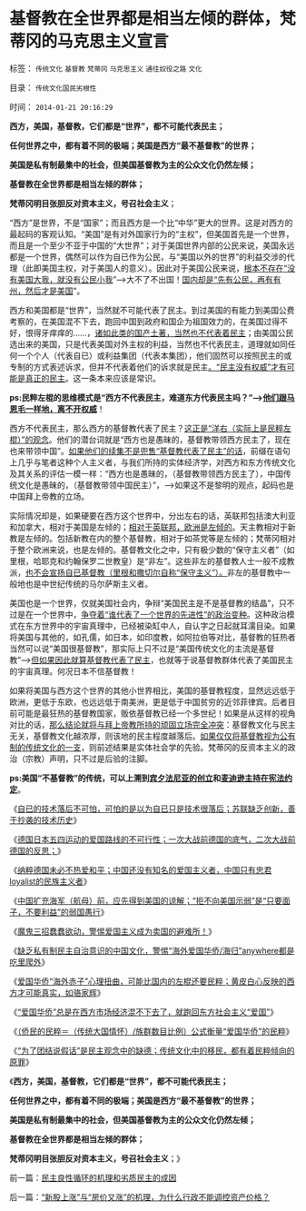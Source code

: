 # 基督教在全世界都是相当左倾的群体，梵蒂冈的马克思主义宣言

标签： `传统文化` `基督教` `梵蒂冈` `马克思主义` `通往奴役之路` `文化` 

目录： `传统文化国民劣根性`

时间： `2014-01-21 20:16:29`

**西方，美国，基督教，它们都是“世界”，都不可能代表民主；**

**任何世界之中，都有着不同的极端；美国是西方“最不基督教”的世界；**

**美国是私有制最集中的社会，但美国基督教为主的公众文化仍然左倾；**

**基督教在全世界都是相当左倾的群体；**

**梵蒂冈明目张胆反对资本主义，号召社会主义**；

“西方”是世界，不是“国家”；而且西方是一个比“中华”更大的世界。这是对西方的最起码的客观认知。“美国”是有对外国家行为的“主权”，但美国首先是一个世界，而且是一个至少不亚于中国的“大世界”；对于美国世界内部的公民来说，美国永远都是一个世界，偶然可以作为自已作为公民，与“美国以外的世界”的利益交涉的代理（此即美国主权，对于美国人的意义）。因此对于美国公民来说，[根本不存在“没有美国大我，就没有公民小我](../../../2010/5/17/爱国是民主国家的专利.md)”——>大不了不出国！[国内却是“先有公民，再有有州，然后才是美国](../../../2010/3/15/没有自治就无所谓民主.md)”。

西方和美国都是“世界”，当然就不可能代表了民主。到过美国的有能力到美国公费考察的，在美国混不下去，跑回中国到政府和国企为祖国效力的，在美国过得不好，恨得牙痒痒的……，[诸如此类的国产土著，当然也不代表着民主](../../../2014/1/9/（侨民的民粹＝（传统大国情怀）／族群数目比例）公式衡量“爱国华侨”.md)；由美国公民选出来的美国，只是代表美国对外主权的利益，当然也不代表民主，道理就如同任何一个个人（代表自已）或利益集团（代表本集团），他们固然可以按照民主的或专制的方式表述诉求，但并不代表着他们的诉求就是民主[。“民主没有权威”才有可能是真正的民主](../../../2010/10/19/“没有主子的人不是完整的人”和美国佬的精神.md)。这一条本来应该是常识。

**ps:民粹左棍的思维模式是“西方不代表民主，难道东方代表民主吗？”——>[他们跟马恩毛一样地，离不开权威](../../../2009/12/15/最要不得权威的经济学和权威的政治经济学.md)**！

西方不代表民主，那么西方的基督教代表了民主？[这正是“洋右（实际上是民粹左棍）”的观念](../../../2011/7/18/明确美式民主优越性，否定“全面西化”.md)。他们的潜台词就是“西方也是愚昧的，基督教带领西方民主了，现在也来带领中国”。[如果他们的续集不是兜售“基督教代表了民主”的话](../../../2011/3/23/基督教不是人权的标准；美国不是民主的权威.md)，前缀在语句上几乎与笔者这种个人主义者，与我们所持的实体经济学，对西方和东方传统文化及其关系的评估一模一样：“西方也是愚昧的，（基督教带领西方民主了），中国传统文化是愚昧的，（基督教带领中国民主）”，——>如果这不是黎明的观点，起码也是中国拜上帝教的立场。

实际情况却是，如果硬要在西方这个世界中，分出左右的话，英联邦包括澳大利亚和加拿大，相对于美国是左倾的；[相对于英联邦，欧洲是左倾的](../../../2012/9/15/不埋葬凯恩斯主义就埋葬资本主义.md)。天主教相对于新教是左倾的。包括新教在内的整个基督教，相对于如茶党等是左倾的；梵蒂冈相对于整个欧洲来说，也是左倾的。基督教文化之中，只有极少数的“保守主义者”（如里根，哈耶克和约翰保罗二世教皇）是“非左”。这些非左的基督教人士一般不成教派，[也不会宣扬自已基督教（里根和撒切尔自称“保守主义”）。](../../../2012/2/17/拜上帝教的洋葱头和共产主义传统和保守主义.md)非左的基督教中一般地也是中世纪传统的马尔萨斯主义者。

美国也是一个世界，仅就美国社会内，争辩“美国民主是不是基督教的结晶”，只不过是在一个世界中，[争夺着“谁代表了一个世界的先进性”的政治变种](../../../2013/12/12/基督教对绝对权力的的不懈追求，成功的历史和失败的经验.md)。这种政治模式在东方世界中的宇宙真理中，已经被染缸中人，自认字之日起就耳濡目染。如果将美国与其他的，如孔儒，如日本，如印度教，如阿拉伯等对比，基督教的狂热者当然可以说“美国很基督教”，那实际上只不过是“美国传统文化的主流是基督教”——>[但如果因此就算基督教代表了民主](../../../2011/3/23/西方传统文化的愚昧落后.md)，也就等于说基督教群体代表了美国民主的宇宙真理。何况日本不信基督教！

如果将美国与西方这个世界的其他小世界相比，美国的基督教程度，显然远远低于欧洲，更低于东欧，也远远低于南美洲，更是低于中国贫穷的近邻菲律宾。后者目前可能是最狂热的基督教国家，贩依基督教已经一个多世纪！如果是从这样的视角对比的话，[那么结论就将与拜上帝教所持的顽固立场完全冲突](../../../2010/11/3/“政治改革”必须首先在法学中精确定义.md)：基督教文化与民主无关，基督教文化越浓厚，则该地的民主程度越落后。[如果仅仅将基督教视为公有制的传统文化的一支](../../../2013/9/12/理解西方习惯法的变迁，反思基督教传统的谬误；.md)，则前述结果是实体社会学的先验。梵蒂冈的反资本主义的政治（宗教）声明，只不过是后验的注脚。

**ps:美国“不基督教”的传统，可以上溯到**[**宾夕法尼亚的创立**](../../../2011/10/2/宾夕法尼亚对美国的贡献，多元化带动的突飞猛进.md)**和**[**麦迪逊主持在宪法约定**](../../../2011/4/19/麦迪逊杰菲逊缔造真正的宗教信仰自由.md)。

《[自已的技术落后不可怕，可怕的是以为自已只是技术很落后；苏联缺乏创新，善于抄袭的技术历史](../../../2013/12/12/技术落后不可怕，社会主义没有技术创新的能力.md)》

《[德国日本五四运动的爱国路线的不可行性；一次大战前德国的底气，二次大战前德国的反思；](../../../2013/12/17/一次大战前德国的底气，二次大战前德国的反思；.md)》

《[纳粹德国未必不热爱和平；中国还没有知名的爱国主义者，中国只有忠君loyalist的民族主义者](../../../2013/12/20/日本“弃岛手筋，外交整形”，中国根本不是日本对手.md)》

《[中国扩充海军（航母）前，应先得到美国的谅解；“拒不向美国示弱”是“只要面子，不要利益”的弱国愚行](../../../2013/12/22/中国扩充海军（航母）前，建议先得到美国的谅解；.md)》

《[魔鬼三招蠢蠢欲动，警惕爱国主义成为卖国的避难所！](../../../2013/12/26/魔鬼三招蠢蠢欲动，警惕爱国主义再成流氓的避难所！.md)》

《[缺乏私有制民主自治意识的中国文化，警惕“海外爱国华侨/海归”anywhere都是吃里爬外](../../../2013/12/28/爱国华侨和土著愤青的共识“种族主义”.md)》

《[爱国华侨“海外赤子”心理扭曲，可能比国内的左棍还要民粹；黄皮白心反映的西方才可能真实，如骆家辉](../../../2014/1/1/新爱国华侨“海外赤子”心理扭曲，可能非常民粹.md)》

《[“爱国华侨”总是在西方市场经济混不下去了，就跑回东方社会主义“爱国”](../../../2014/1/3/“爱国华侨”既是双边的叛国者，也是东方的传教士.md)》

《[（侨民的民粹＝（传统大国情怀）/族群数目比例）公式衡量“爱国华侨”的民粹](../../../2014/1/9/（侨民的民粹＝（传统大国情怀）／族群数目比例）公式衡量“爱国华侨”.md)》

《[“为了团结说假话”是民主观念中的缺德；传统文化中的移民，都有着民粹倾向的原罪](../../../2014/1/12/“为了团结说假话”是民主观念中的缺德；.md)》

《**西方，美国，基督教，它们都是“世界”，都不可能代表民主；**

**任何世界之中，都有着不同的极端；美国是西方“最不基督教”的世界；**

**美国是私有制最集中的社会，但美国基督教为主的公众文化仍然左倾；**

**基督教在全世界都是相当左倾的群体；**

**梵蒂冈明目张胆反对资本主义，号召社会主义**；》



前一篇：[民主良性循环的机理和劣质民主的成因](../../../2014/1/21/民主良性循环的机理和劣质民主的成因.md)

后一篇：[“新股上涨”与“房价又涨”的机理，为什么行政不能调控资产价格？](../../../2014/1/21/“新股上涨”与“房价又涨”的机理，为什么行政不能调控资产价格？.md)